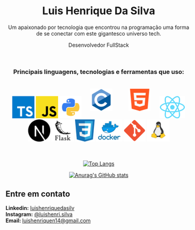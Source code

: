<div align="center">
<h1>Luis Henrique Da Silva</h1>
<p>Um apaixonado por tecnologia que encontrou na programação uma forma de se conectar com este gigantesco universo tech.</p> </n>
<p>Desenvolvedor FullStack</p>
</div>
</br>

<div align="center">
<h3>Principais linguagens, tecnologias e ferramentas que uso:</h3>
</div>
<div align="center">
    <img  height="60px" src="https://github.com/LuisHenriqueDaSilv/LuisHenriqueDaSilv/blob/main/images/typescript.png?raw=true" alt="Typescript"/>
    <img  height="60px" src="https://github.com/LuisHenriqueDaSilv/LuisHenriqueDaSilv/blob/main/images/javascript.png?raw=true" alt="javascript"/>
    <img  height="60px" src="https://github.com/LuisHenriqueDaSilv/LuisHenriqueDaSilv/blob/main/images/python.png?raw=true" alt="Python"/>
    <img style="margin: 20px" height="60px" src="https://github.com/LuisHenriqueDaSilv/LuisHenriqueDaSilv/blob/main/images/c.png?raw=true" alt="C"/>
    <img style="margin: 20px" height="60px" src="https://github.com/LuisHenriqueDaSilv/LuisHenriqueDaSilv/blob/main/images/html.png?raw=true" alt="html"/>
    <img  height="60px" src="https://github.com/LuisHenriqueDaSilv/LuisHenriqueDaSilv/blob/main/images/react.png?raw=true" alt="React"/>
    <img  height="60px" src="https://github.com/LuisHenriqueDaSilv/LuisHenriqueDaSilv/blob/main/images/next.png?raw=true" alt="next"/>
    <img  height="60px" src="https://github.com/LuisHenriqueDaSilv/LuisHenriqueDaSilv/blob/main/images/unnamed.png?raw=true" alt="Flask"/>
    <img  height="60px" src="https://github.com/LuisHenriqueDaSilv/LuisHenriqueDaSilv/blob/main/images/css.png?raw=true" alt="css"/>
    <img  height="60px" src="https://github.com/LuisHenriqueDaSilv/LuisHenriqueDaSilv/blob/main/images/docker.png?raw=true" alt="docker"/>
    <img  height="60px" src="https://github.com/LuisHenriqueDaSilv/LuisHenriqueDaSilv/blob/main/images/git.png?raw=true" alt="git"/>
    <img  height="60px" src="https://github.com/LuisHenriqueDaSilv/LuisHenriqueDaSilv/blob/main/images/linux.png?raw=true" alt="linux"/>
</div>
</br>
</br>

<div align="center" justify="center">

[![Top Langs](https://github-readme-stats.vercel.app/api/top-langs/?username=LuisHenriqueDaSilv&theme=dracula&exclude_repo=ArduinoProjects&layout=compact)](https://github.com/LuisHenriqueDaSilv/github-readme-stats)

</n>

[![Anurag's GitHub stats](https://github-readme-stats.vercel.app/api?username=LuisHenriqueDaSilv&theme=dracula&show_icons=true)](https://github.com/LuisHenriqueDaSilv/github-readme-stats)
</div>

## Entre em contato
<strong>Linkedin:</strong> <a target=”_blank” href="linkedin.com/in/luishenriquedasilv">luishenriquedasilv</a></br>
<strong>Instagram:</strong> <a target=”_blank” href="https://www.instagram.com/luishenri.silva/">@luishenri.silva</a></br>
<strong>Email: </strong> <a target=”_blank” href="mailto:luishenriquen14@gmail.com">luishenriquen14@gmail.com</a>
